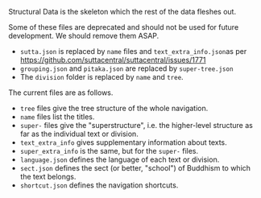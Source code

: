Structural Data is the skeleton which the rest of the data fleshes out.

Some of these files are deprecated and should not be used for future development. We should remove them ASAP.

-  `sutta.json` is replaced by `name` files and `text_extra_info.json`as per https://github.com/suttacentral/suttacentral/issues/1771
- `grouping.json` and `pitaka.json` are replaced by `super-tree.json`
-  The `division` folder is replaced by `name` and `tree`.

The current files are as follows.

- `tree` files give the tree structure of the whole navigation. 
- `name` files list the titles.
- `super-` files give the "superstructure", i.e. the higher-level structure as far as the individual text or division.
- `text_extra_info` gives supplementary information about texts.
- `super_extra_info` is the same, but for the `super-` files.
- `language.json` defines the language of each text or division.
- `sect.json` defines the sect (or better, "school") of Buddhism to which the text belongs.
- `shortcut.json` defines the navigation shortcuts.
